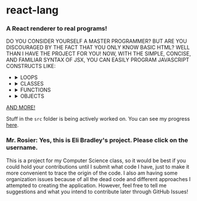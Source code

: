# react-lang
### A React renderer to real programs!

DO YOU CONSIDER YOURSELF A MASTER PROGRAMMER? BUT ARE YOU DISCOURAGED BY THE FACT THAT YOU ONLY KNOW BASIC HTML? WELL THAN I HAVE THE PROJECT FOR YOU! NOW, WITH THE SIMPLE, CONCISE, AND FAMILIAR SYNTAX OF JSX, YOU CAN EASILY PROGRAM JAVASCRIPT CONSTRUCTS LIKE:

-   <details>
    <summary>LOOPS</summary>

    ```jsx
    <for init={
        <variableDeclaration>
            <variableDeclarator>
                <identifier>i</identifier>
                {0}
            </variableDeclarator>
        </variableDeclaration>
    }

    test={
        <binary operator="<=">
            <identifier>i</identifier>
            {10}
        </binary>
    }

    update={
        <update operator="++" prefix={false}>
            <identifier>i</identifier>
        </update>
    }>
        <expressionStatement>
            <call>
                <identifier>sayHello</identifier>
            </call>
        </expressionStatement>
    </for>
    ```

    COMPILES DOWN TO

    ```js
    for (let i = 0; i <= 10; i++) sayHello();
    ```
    </details>
-   <details>
    <summary>CLASSES</summary>

    ```jsx
    <classDeclaration id={<identifier>Greeter</identifier>} superClass={<identifier>AbstractGreeter</identifier>}>
        <decorator>
            <identifier>
                greetable
            </identifier>
        </decorator>
        <classBody>
            <classMethod id={<identifier>constructor</identifier>} generator={true} kind="constructor" params={
                [
                    <arrayPattern>
                        <identifier>hello</identifier>
                        <identifier>world</identifier>
                        <identifier>object</identifier>
                    </arrayPattern>
                ]
            }>
                <decorator>
                    <identifier>
                        greetable
                    </identifier>
                </decorator>
                <identifier>constructor</identifier>
                <block>
                    <debugger />
                </block>
            </classMethod>
            <classMethod id={<identifier>helloWorld</identifier>} computed={true} static={true} async={true} kind="get" params={
                [
                    <arrayPattern>
                        <identifier>hello</identifier>
                        <identifier>world</identifier>
                        <identifier>object</identifier>
                    </arrayPattern>
                ]
            }>
                <decorator>
                    <identifier>
                        greetable
                    </identifier>
                </decorator>
                <identifier>helloWorld</identifier>
                <block>
                    <debugger />
                </block>
            </classMethod>
            <classProperty static={true} computed={true}>
                <identifier>hello</identifier>
                <identifier>world</identifier>
            </classProperty>
        </classBody>
    </classDeclaration>
    ```

    COMPILES DOWN TO

    ```js
    @greetable
    class Greeter extends AbstractGreeter {
      @greetable
      *constructor([hello, world, object]) {
        debugger;
      }

      @greetable
      static get async [helloWorld]([hello, world, object]) {
        debugger;
      }

      static [hello] = world;
    }
    ```
    </details>
-   <details>
    <summary>FUNCTIONS</summary>
    
    ```jsx
    <arrowFunction id={<identifier>helloWorld</identifier>} async={true} params={
        [
            <arrayPattern>
                <identifier>hello</identifier>
                <identifier>world</identifier>
                <identifier>object</identifier>
            </arrayPattern>
        ]
    }>
        <block>
            <debugger />
        </block>
    </arrowFunction>
    ```

    COMPILES DOWN TO

    ```js
    async ([hello, world, object]) => {
      debugger;
    }
    ```
    </details>
-   <details>
    <summary>OBJECTS</summary>
    
    ```jsx
    <objectExpression>
        <objectProperty shorthand={true}>
            <identifier>hello</identifier>
            <identifier>hello</identifier>
        </objectProperty>
        <objectProperty computed={true}>
            <decorator>
                <identifier>
                    greetable
                </identifier>
            </decorator>
            <identifier>hello</identifier>
            <identifier>world</identifier>
        </objectProperty>
        <objectMethod computed={true} id={<identifier>helloWorld</identifier>} generator={true} async={true} kind="set" params={
            [
                <arrayPattern>
                    <identifier>hello</identifier>
                    <identifier>world</identifier>
                    <identifier>object</identifier>
                </arrayPattern>
            ]
        }>
            <decorator>
                <identifier>
                    greetable
                </identifier>
            </decorator>
            <identifier>hello</identifier>
            <block>
                <debugger />
            </block>
        </objectMethod>
        <spread>
            <identifier>toExtend</identifier>
        </spread>
    </objectExpression>
    ```

    COMPILES DOWN TO

    ```js
    {
      hello,
      @greetable
      [hello]: world,

      @greetable
      set async [hello]([hello, world, object]) {
        debugger;
      },

      ...toExtend
    }
    ```
    </details>
    
[AND MORE!](https://ethertyper.github.io/react-lang/test.html)

Stuff in the `src` folder is being actively worked on. You can see my progress [here](./spec.md).

### Mr. Rosier: Yes, this is Eli Bradley's project. Please click on the username.

This is a project for my Computer Science class, so it would be best if you could hold your contributions until I submit what code I have, just to make it more convenient to trace the origin of the code. I also am having some organization issues because of all the dead code and different approaches I attempted to creating the application. However, feel free to tell me suggestions and what you intend to contribute later through GitHub Issues!
